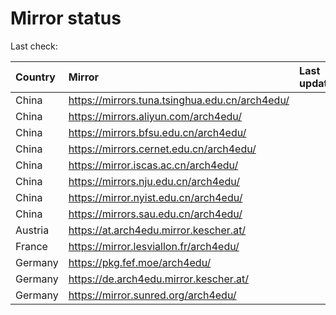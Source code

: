 <script src="./time.js"></script>
# Mirror status
Last check: <script type="text/javascript">localize(1701627643.0718768);</script>

|Country|Mirror|Last update|
|:------|:-----|:----------|
|China|https://mirrors.tuna.tsinghua.edu.cn/arch4edu/|<script type="text/javascript">localize(1701585021);</script>|
|China|https://mirrors.aliyun.com/arch4edu/|<script type="text/javascript">localize(1701585021);</script>|
|China|https://mirrors.bfsu.edu.cn/arch4edu/|<script type="text/javascript">localize(1701585021);</script>|
|China|https://mirrors.cernet.edu.cn/arch4edu/|<script type="text/javascript">localize(1701585021);</script>|
|China|https://mirror.iscas.ac.cn/arch4edu/|<script type="text/javascript">localize(1701585021);</script>|
|China|https://mirrors.nju.edu.cn/arch4edu/|<script type="text/javascript">localize(1701541753);</script>|
|China|https://mirror.nyist.edu.cn/arch4edu/|<script type="text/javascript">localize(1701585021);</script>|
|China|https://mirrors.sau.edu.cn/arch4edu/|<script type="text/javascript">localize(1701585021);</script>|
|Austria|https://at.arch4edu.mirror.kescher.at/|<script type="text/javascript">localize(1701585021);</script>|
|France|https://mirror.lesviallon.fr/arch4edu/|<script type="text/javascript">localize(1701585021);</script>|
|Germany|https://pkg.fef.moe/arch4edu/|<script type="text/javascript">localize(1701585021);</script>|
|Germany|https://de.arch4edu.mirror.kescher.at/|<script type="text/javascript">localize(1701585021);</script>|
|Germany|https://mirror.sunred.org/arch4edu/|<script type="text/javascript">localize(1701585021);</script>|

<script src="./tablefilter/tablefilter.js"></script>
<script src="./table.js"></script>